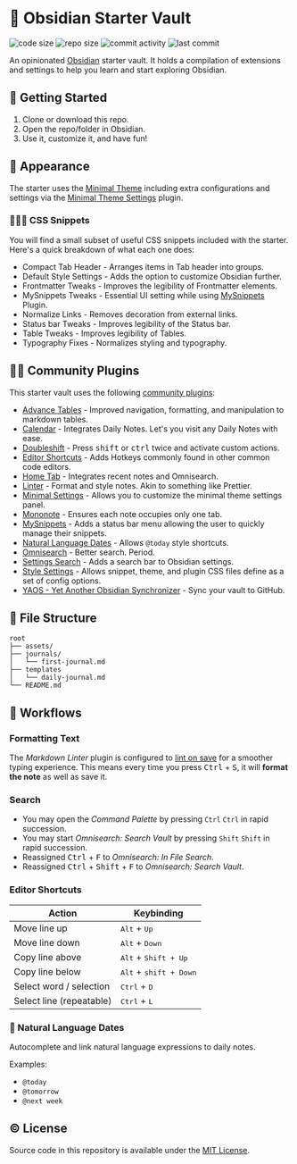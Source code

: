 # 🔮 Obsidian Starter Vault

![code size](03%20-%20MEDIA%20&%20FILES/9b9b59af3decc9a2adf1dca40be87424_MD5.svg)
![repo size](03%20-%20MEDIA%20&%20FILES/1bc9cd9ce53837026cf9540d62896c67_MD5.svg)
![commit activity](03%20-%20MEDIA%20&%20FILES/ce67e0c20ca684f263b454dcc41def27_MD5.svg)
![last commit](03%20-%20MEDIA%20&%20FILES/c6d3db321105a1182afa30197e80f349_MD5.svg)

An opinionated [Obsidian](https://obsidian.md/) starter vault. It holds a compilation of extensions and settings to help you learn and start exploring Obsidian.

## 🌟 Getting Started

1. Clone or download this repo.
2. Open the repo/folder in Obsidian.
3. Use it, customize it, and have fun!

## 🦋 Appearance

The starter uses the [Minimal Theme](https://github.com/kepano/obsidian-minimal) including extra configurations and settings via the [Minimal Theme Settings](https://github.com/kepano/obsidian-minimal) plugin.

### 👨🏼‍💻 CSS Snippets

You will find a small subset of useful CSS snippets included with the starter. Here's a quick breakdown of what each one does:

* Compact Tab Header - Arranges items in Tab header into groups.
* Default Style Settings - Adds the option to customize Obsidian further.
* Frontmatter Tweaks - Improves the legibility of Frontmatter elements.
* MySnippets Tweaks - Essential UI setting while using [MySnippets](https://github.com/chetachiezikeuzor/MySnippets-Plugin) Plugin.
* Normalize Links - Removes decoration from external links.
* Status bar Tweaks - Improves legibility of the Status bar.
* Table Tweaks - Improves legibility of Tables.
* Typography Fixes - Normalizes styling and typography.

## 🤝🏼 Community Plugins

This starter vault uses the following [community plugins](https://obsidian.md/plugins):

* [Advance Tables](https://github.com/tgrosinger/advanced-tables-obsidian) - Improved navigation, formatting, and manipulation to markdown tables.
* [Calendar](https://github.com/liamcain/obsidian-calendar-plugin) - Integrates Daily Notes. Let's you visit any Daily Notes with ease.
* [Doubleshift](https://github.com/Qwyntex/doubleshift) - Press <kbd>shift</kbd> or <kbd>ctrl</kbd> twice and activate custom actions.
* [Editor Shortcuts](https://github.com/timhor/obsidian-editor-shortcuts) - Adds Hotkeys commonly found in other common code editors.
* [Home Tab](https://github.com/olrenso/obsidian-home-tab) - Integrates recent notes and Omnisearch.
* [Linter](https://github.com/platers/obsidian-linter) - Format and style notes. Akin to something like Prettier.
* [Minimal Settings](https://github.com/kepano/obsidian-minimal-settings) - Allows you to customize the minimal theme settings panel.
* [Mononote](https://github.com/czottmann/obsidian-mononote) - Ensures each note occupies only one tab.
* [MySnippets](https://github.com/chetachiezikeuzor/MySnippets-Plugin) - Adds a status bar menu allowing the user to quickly manage their snippets.
* [Natural Language Dates](https://github.com/argenos/nldates-obsidian) - Allows `@today` style shortcuts.
* [Omnisearch](https://github.com/scambier/obsidian-omnisearch) - Better search. Period.
* [Settings Search](https://github.com/javalent/settings-search) - Adds a search bar to Obsidian settings.
* [Style Settings](https://github.com/mgmeyers/obsidian-style-settings) - Allows snippet, theme, and plugin CSS files define as a set of config options.
* [YAOS - Yet Another Obsidian Synchronizer](https://github.com/mahyarmirrashed/yaos) - Sync your vault to GitHub.

## 📂 File Structure

```
root
├── assets/
├── journals/
│   └── first-journal.md
├── templates
│   └── daily-journal.md
└── README.md
```

## 🔁 Workflows

### Formatting Text

The _Markdown Linter_ plugin is configured to <ins>lint on save</ins> for a smoother typing experience. This means every time you press <kbd>Ctrl</kbd> + <kbd>S</kbd>, it will **format the note** as well as save it.

### Search

* You may open the _Command Palette_ by pressing `Ctrl` `Ctrl` in rapid succession.
* You may start _Omnisearch: Search Vault_ by pressing `Shift` `Shift` in rapid succession.
* Reassigned <kbd>Ctrl</kbd> + <kbd>F</kbd> to _Omnisearch: In File Search_.
* Reassigned <kbd>Ctrl</kbd> + <kbd>Shift</kbd> + <kbd>F</kbd> to _Omnisearch: Search Vault_.

### Editor Shortcuts

| Action                   | Keybinding           |
| ------------------------ | -------------------- |
| Move line up             | <kbd>Alt</kbd> + <kbd>Up</kbd>           |
| Move line down           | <kbd>Alt</kbd> + <kbd>Down</kbd>         |
| Copy line above          | <kbd>Alt</kbd> + <kbd>Shift + Up</kbd>   |
| Copy line below          | <kbd>Alt</kbd> + <kbd>shift + Down</kbd> |
| Select word / selection  | <kbd>Ctrl</kbd> + <kbd>D</kbd>           |
| Select line (repeatable) | <kbd>Ctrl</kbd> + <kbd>L</kbd>           |

### 🌄 Natural Language Dates

Autocomplete and link natural language expressions to daily notes.

Examples:

* `@today`
* `@tomorrow`
* `@next week`

## © License

Source code in this repository is available under the [MIT License](LICENSE).
